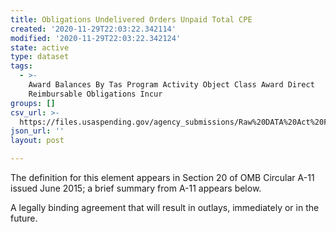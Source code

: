 ```yaml
---
title: Obligations Undelivered Orders Unpaid Total CPE
created: '2020-11-29T22:03:22.342114'
modified: '2020-11-29T22:03:22.342124'
state: active
type: dataset
tags:
  - >-
    Award Balances By Tas Program Activity Object Class Award Direct
    Reimbursable Obligations Incur
groups: []
csv_url: >-
  https://files.usaspending.gov/agency_submissions/Raw%20DATA%20Act%20Files/index.html
json_url: ''
layout: post

---
```

The definition for this element appears in Section 20 of OMB Circular A-11 issued June 2015; a brief summary from A-11 appears below. 

A legally binding agreement that will result in outlays, immediately or in the future.
